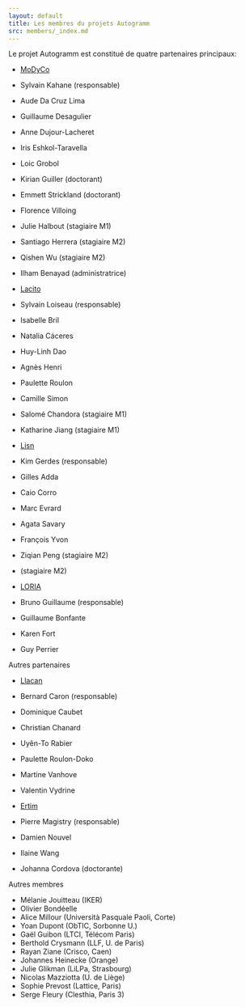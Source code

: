 ```yaml
---
layout: default
title: Les membres du projets Autogramm
src: members/_index.md
---
```


Le projet Autogramm est constitué de quatre partenaires principaux:
  
 * [MoDyCo](https://modyco.fr/)
  * Sylvain Kahane (responsable)
  * Aude Da Cruz Lima
  * Guillaume Desagulier
  * Anne Dujour-Lacheret
  * Iris Eshkol-Taravella
  * Loic Grobol
  * Kirian Guiller (doctorant)
  * Emmett Strickland (doctorant)
  * Florence Villoing
  * Julie Halbout (stagiaire M1)
  * Santiago Herrera (stagiaire M2)
  * Qishen Wu (stagiaire M2)
  * Ilham Benayad (administratrice)
 
 * [Lacito](https://www.lacito.cnrs.fr/)
  * Sylvain Loiseau (responsable)
  * Isabelle Bril
  * Natalia Cáceres
  * Huy-Linh Dao
  * Agnès Henri
  * Paulette Roulon
  * Camille Simon
  * Salomé Chandora (stagiaire M1)
  * Katharine Jiang (stagiaire M1)
 
 * [Lisn](https://www.lisn.upsaclay.fr/)
  * Kim Gerdes (responsable)
  * Gilles Adda
  * Caio Corro
  * Marc Evrard
  * Agata Savary
  * François Yvon
  * Ziqian Peng (stagiaire M2)
  * (stagiaire M2)
 
 * [LORIA](https://www.loria.fr)
  * Bruno Guillaume (responsable)
  * Guillaume Bonfante
  * Karen Fort
  * Guy Perrier
 
 Autres partenaires
 
 * [Llacan](https://llacan.cnrs.fr/)
  * Bernard Caron (responsable)
  * Dominique Caubet
  * Christian Chanard
  * Uyên-To Rabier
  * Paulette Roulon-Doko
  * Martine Vanhove
  * Valentin Vydrine
 
 * [Ertim](https://er-tim.fr/)
  * Pierre Magistry (responsable)
  * Damien Nouvel
  * Ilaine Wang
  * Johanna Cordova (doctorante)

Autres membres

  * Mélanie Jouitteau (IKER)
  * Olivier Bondéelle
  * Alice Millour (Università Pasquale Paoli, Corte)
  * Yoan Dupont (ObTIC, Sorbonne U.)
  * Gaël Guibon (LTCI, Télécom Paris)
  * Berthold Crysmann (LLF, U. de Paris)
  * Rayan Ziane (Crisco, Caen)
  * Johannes Heinecke (Orange)
  * Julie Glikman (LiLPa, Strasbourg)
  * Nicolas Mazziotta (U. de Liège)
  * Sophie Prevost (Lattice, Paris)
  * Serge Fleury (Clesthia, Paris 3)

